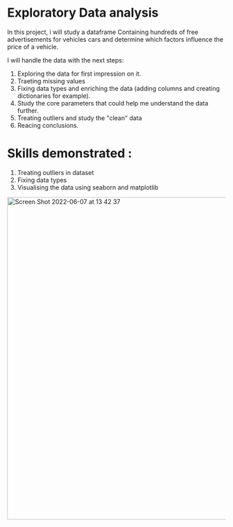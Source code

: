 # Exploratory Data analysis
In this project, i will study a dataframe Containing hundreds of free advertisements for vehicles cars and determine which factors influence the price of a vehicle.

I will handle the data with the next steps:

1. Exploring the data for first impression on it.
2. Traeting missing values
3. Fixing data types and enriching the data (adding columns and creating dictionaries for example).
4. Study the core parameters that could help me understand the data further.
5. Treating outliers and study the "clean" data
6. Reacing conclusions.
 # Skills demonstrated :
 1. Treating outliers in dataset
 2. Fixing data types
 3. Visualising the data using seaborn and matplotlib
<img width="743" alt="Screen Shot 2022-06-07 at 13 42 37" src="https://user-images.githubusercontent.com/106253489/172361050-371dd506-e5be-4769-a465-a96231ecbe52.png">
